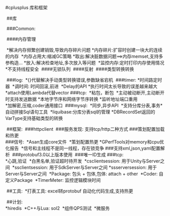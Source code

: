 #cplusplus 库和框架

​	##库

​		###Common:

​			####内存管理

​				*解决内存频繁创建销毁,导致内存碎片问题
​			    *内存碎片:扩容时创建一块大的连续的内存
​			     *内存占用大:缩减GC策略
​			     *取出:解决脏数据问题==>内存memset,支持多参构造...
​			     *放入:解决检查地址,多次放入等问题
​			      *监控内存:定时打印内存使用情况
​			      *不支持线程安全
​    		####无锁队列
​    		####反射
​    		####类型转换转换

​		###log: 
​      	*{}代替解决手动类型转换错误,参数缺省宕机
​		###timer: 
​		    *时间路定时器
​			*调时间: 时间回滚,前进
​    		*Delay的API
​    		*执行时间太长导致的误差越来越大
​    		*attach使用Lambda代替vector<any>
​		###tcp:
​    		*粘包，断包
​    		*主动被动断开,主动断开时支持发送数据
​    		*本地字节序和网络字节序转换
   		 *监听地址端口重用    
​    		*加解密,压缩,coder通用接口
​		###mysql:
​		    *同步,异步API
​    	    *支持分库分表,事务
​    		*自动拼接Sql语句工具
​    		*liquibase:分库分表sql的管理
   	 	*DBRecordSet返回的VarType支持基础类型的转换

​	##框架:
​    	###httpclient
​	    ###服务发现: 支持tcp/http二种方式
​    	###策划配置加载和热更        
​	    ###信号: 
​         	*Asan生成core文件
​             *策划配置热更
​             *GPerfTools对memory和cpu优化报告
​             *信号和主线程不是同一线程，存在锁竞争
​	    ###支持xml,json,yaml配置解析
​    	###protobuf3.0以上版本使用
​    	###唯一ID生成
​        ###tcp:        
​        	*心跳,验证
​            *白黑名单,验证超时待开发
​            *csclientsession: 用于Unity与Server之间
​            *ssclientsession: 用于SdkServer与Server之间
​            *ssserversession: 用于Server与Server之间
​            *Package: 包头 + 包体,包体: attach + other
​            *Coder: 自定义Package
​            *TimerMeter: 监控逻辑模块时间

​	##工具:
​        *打表工具: excel转protobuf 自动化代码生成,支持热更

​	##计划:    
​    	*hiredis
​    	*C++与Lua: sol2
​    	*组件QPS测试
​    	*微服务